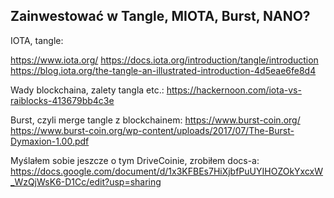 ## Zainwestować w Tangle, MIOTA, Burst, NANO?

IOTA, tangle:

https://www.iota.org/
https://docs.iota.org/introduction/tangle/introduction
https://blog.iota.org/the-tangle-an-illustrated-introduction-4d5eae6fe8d4

Wady blockchaina, zalety tangla etc.:
https://hackernoon.com/iota-vs-raiblocks-413679bb4c3e

Burst, czyli merge tangle z blockchainem:
https://www.burst-coin.org/
https://www.burst-coin.org/wp-content/uploads/2017/07/The-Burst-Dymaxion-1.00.pdf

Myślałem sobie jeszcze o tym DriveCoinie, zrobiłem docs-a:
https://docs.google.com/document/d/1x3KFBEs7HiXjbfPuUYIHOZOkYxcxW_WzQjWsK6-D1Cc/edit?usp=sharing
